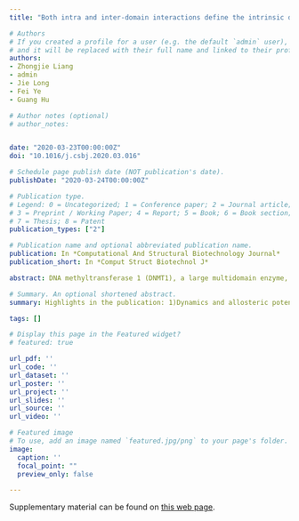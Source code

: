 ```yaml
---
title: "Both intra and inter-domain interactions define the intrinsic dynamics and allosteric mechanism in DNMT1s"

# Authors
# If you created a profile for a user (e.g. the default `admin` user), write the username (folder name) here 
# and it will be replaced with their full name and linked to their profile.
authors:
- Zhongjie Liang
- admin
- Jie Long
- Fei Ye
- Guang Hu

# Author notes (optional)
# author_notes:


date: "2020-03-23T00:00:00Z"
doi: "10.1016/j.csbj.2020.03.016"

# Schedule page publish date (NOT publication's date).
publishDate: "2020-03-24T00:00:00Z"

# Publication type.
# Legend: 0 = Uncategorized; 1 = Conference paper; 2 = Journal article;
# 3 = Preprint / Working Paper; 4 = Report; 5 = Book; 6 = Book section;
# 7 = Thesis; 8 = Patent
publication_types: ["2"]

# Publication name and optional abbreviated publication name.
publication: In *Computational And Structural Biotechnology Journal*
publication_short: In *Comput Struct Biotechnol J*

abstract: DNA methyltransferase 1 (DNMT1), a large multidomain enzyme, is believed to be involved in the passive transmission of genomic methylation patterns via methylation maintenance. Yet, the molecular mechanism of interaction networks underlying DNMT1 structures, dynamics, and its biological significance has yet to be fully characterized. In this work, we used an integrated computational strategy that combined coarse-grained and atomistic simulations with coevolution information and network modeling of the residue interactions for the systematic investigation of allosteric dynamics in DNMT1. The elastic network modeling has proposed that the high plasticity of RFTS has strengthened the correlated behaviors of DNMT1 structures through the hinge sites located at the RFTS-CD interface, which mediate the collective motions between domains. The perturbation response scanning (PRS) analysis combined with the enrichment analysis of disease mutations have further highlighted the allosteric potential of the RFTS domain. Furthermore, the long-range paths connect the intra-domain interactions through the TRD interface and catalytic interface, emphasizing some key inter-domain interactions as the bridges in the global allosteric regulation of DNMT1. The observed interplay between conserved intra-domain networks and dynamical plasticity encoded by inter-domain interactions provides insights into the intrinsic dynamics and functional evolution, as well as the design of allosteric modulators of DNMT1 based on the TRD interface.

# Summary. An optional shortened abstract.
summary: Highlights in the publication: 1)Dynamics and allosteric potentials of the RFTS domain are proposed. 2)Hinge sites located at the RFTS-CD interface are key regulators for inter-domain interactions. 3)Network analysis reveals local allosteric networks and inter-domain communication pathways in DNMT1. 4)A potential allosteric site at the TRD interface for DNMT1 is identified.

tags: []

# Display this page in the Featured widget?
# featured: true

url_pdf: ''
url_code: ''
url_dataset: ''
url_poster: ''
url_project: ''
url_slides: ''
url_source: ''
url_video: ''

# Featured image
# To use, add an image named `featured.jpg/png` to your page's folder. 
image:
  caption: ''
  focal_point: ""
  preview_only: false

---
```


Supplementary material can be found on [this web page](https://www.mdpi.com/1420-3049/26/17/5153).
